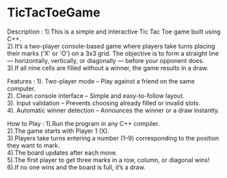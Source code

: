 # TicTacToeGame
Description : 
1).This is a simple and interactive Tic Tac Toe game built using C++.<br>
2).It’s a two-player console-based game where players take turns placing their marks ('X' or 'O') on a 3x3 grid. The objective is to form a straight line — horizontally, vertically, or diagonally — before your opponent does.<br>
3).If all nine cells are filled without a winner, the game results in a draw. <br>

Features : 
1). Two-player mode – Play against a friend on the same computer.<br>
2). Clean console interface – Simple and easy-to-follow layout.<br>
3). Input validation – Prevents choosing already filled or invalid slots.<br>
4). Automatic winner detection – Announces the winner or a draw instantly.<br>

How to Play : 
1).Run the program in any C++ compiler.<br>
2).The game starts with Player 1 (X).<br>
3).Players take turns entering a number (1–9) corresponding to the position they want to mark.<br>
4).The board updates after each move.<br>
5).The first player to get three marks in a row, column, or diagonal wins!<br>
6).If no one wins and the board is full, it’s a draw.<br>
